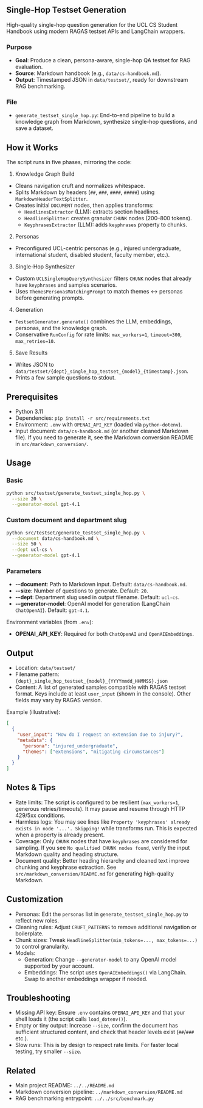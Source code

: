 ## Single-Hop Testset Generation

High-quality single-hop question generation for the UCL CS Student Handbook using modern RAGAS testset APIs and LangChain wrappers.

### Purpose

- **Goal**: Produce a clean, persona-aware, single-hop QA testset for RAG evaluation.
- **Source**: Markdown handbook (e.g., `data/cs-handbook.md`).
- **Output**: Timestamped JSON in `data/testset/`, ready for downstream RAG benchmarking.

### File

- `generate_testset_single_hop.py`: End-to-end pipeline to build a knowledge graph from Markdown, synthesize single-hop questions, and save a dataset.

## How it Works

The script runs in five phases, mirroring the code:

1) Knowledge Graph Build
- Cleans navigation cruft and normalizes whitespace.
- Splits Markdown by headers (`##`, `###`, `####`, `#####`) using `MarkdownHeaderTextSplitter`.
- Creates initial `DOCUMENT` nodes, then applies transforms:
  - `HeadlinesExtractor` (LLM): extracts section headlines.
  - `HeadlineSplitter`: creates granular `CHUNK` nodes (200–800 tokens).
  - `KeyphrasesExtractor` (LLM): adds `keyphrases` property to chunks.

2) Personas
- Preconfigured UCL-centric personas (e.g., injured undergraduate, international student, disabled student, faculty member, etc.).

3) Single-Hop Synthesizer
- Custom `UCLSingleHopQuerySynthesizer` filters `CHUNK` nodes that already have `keyphrases` and samples scenarios.
- Uses `ThemesPersonasMatchingPrompt` to match themes ↔ personas before generating prompts.

4) Generation
- `TestsetGenerator.generate()` combines the LLM, embeddings, personas, and the knowledge graph.
- Conservative `RunConfig` for rate limits: `max_workers=1`, `timeout=300`, `max_retries=10`.

5) Save Results
- Writes JSON to `data/testset/{dept}_single_hop_testset_{model}_{timestamp}.json`.
- Prints a few sample questions to stdout.

## Prerequisites

- Python 3.11
- Dependencies: `pip install -r src/requirements.txt`
- Environment: `.env` with `OPENAI_API_KEY` (loaded via `python-dotenv`).
- Input document: `data/cs-handbook.md` (or another cleaned Markdown file). If you need to generate it, see the Markdown conversion README in `src/markdown_conversion/`.

## Usage

### Basic

```bash
python src/testset/generate_testset_single_hop.py \
  --size 20 \
  --generator-model gpt-4.1
```

### Custom document and department slug

```bash
python src/testset/generate_testset_single_hop.py \
  --document data/cs-handbook.md \
  --size 50 \
  --dept ucl-cs \
  --generator-model gpt-4.1
```

### Parameters

- **--document**: Path to Markdown input. Default: `data/cs-handbook.md`.
- **--size**: Number of questions to generate. Default: `20`.
- **--dept**: Department slug used in output filename. Default: `ucl-cs`.
- **--generator-model**: OpenAI model for generation (LangChain `ChatOpenAI`). Default: `gpt-4.1`.

Environment variables (from `.env`):
- **OPENAI_API_KEY**: Required for both `ChatOpenAI` and `OpenAIEmbeddings`.

## Output

- Location: `data/testset/`
- Filename pattern: `{dept}_single_hop_testset_{model}_{YYYYmmdd_HHMMSS}.json`
- Content: A list of generated samples compatible with RAGAS testset format. Keys include at least `user_input` (shown in the console). Other fields may vary by RAGAS version.

Example (illustrative):

```json
[
  {
    "user_input": "How do I request an extension due to injury?",
    "metadata": {
      "persona": "injured_undergraduate",
      "themes": ["extensions", "mitigating circumstances"]
    }
  }
]
```

## Notes & Tips

- Rate limits: The script is configured to be resilient (`max_workers=1`, generous retries/timeouts). It may pause and resume through HTTP 429/5xx conditions.
- Harmless logs: You may see lines like `Property 'keyphrases' already exists in node '...'. Skipping!` while transforms run. This is expected when a property is already present.
- Coverage: Only `CHUNK` nodes that have `keyphrases` are considered for sampling. If you see `No qualified CHUNK nodes found`, verify the input Markdown quality and heading structure.
- Document quality: Better heading hierarchy and cleaned text improve chunking and keyphrase extraction. See `src/markdown_conversion/README.md` for generating high-quality Markdown.

## Customization

- Personas: Edit the `personas` list in `generate_testset_single_hop.py` to reflect new roles.
- Cleaning rules: Adjust `CRUFT_PATTERNS` to remove additional navigation or boilerplate.
- Chunk sizes: Tweak `HeadlineSplitter(min_tokens=..., max_tokens=...)` to control granularity.
- Models:
  - Generation: Change `--generator-model` to any OpenAI model supported by your account.
  - Embeddings: The script uses `OpenAIEmbeddings()` via LangChain. Swap to another embeddings wrapper if needed.

## Troubleshooting

- Missing API key: Ensure `.env` contains `OPENAI_API_KEY` and that your shell loads it (the script calls `load_dotenv()`).
- Empty or tiny output: Increase `--size`, confirm the document has sufficient structured content, and check that header levels exist (`##`/`###` etc.).
- Slow runs: This is by design to respect rate limits. For faster local testing, try smaller `--size`.

## Related

- Main project README: `../../README.md`
- Markdown conversion pipeline: `../markdown_conversion/README.md`
- RAG benchmarking entrypoint: `../../src/benchmark.py`
